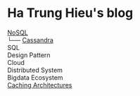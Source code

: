 # Ha Trung Hieu's blog

  [NoSQL](nosql/) \
  └── [Cassandra](nosql/cassandra) \
  SQL \
  Design Pattern \
  Cloud \
  Distributed System \
  Bigdata Ecosystem \
  [Caching Architectures](caching-architectures/)
